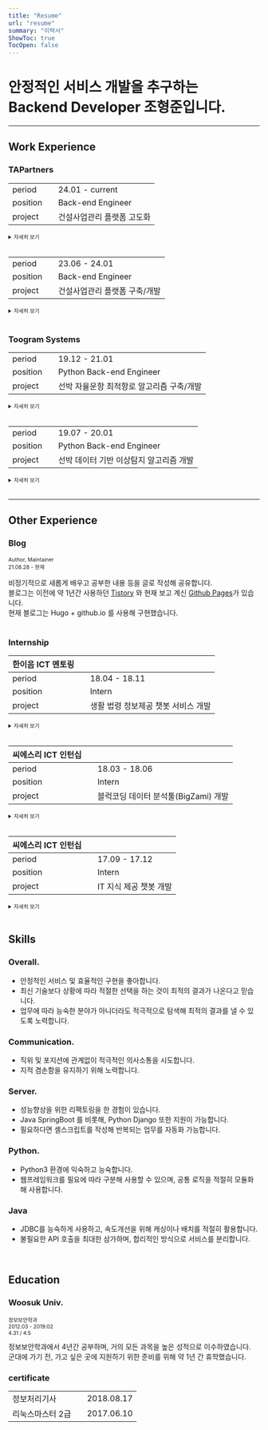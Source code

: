 ```yaml
---
title: "Resume"
url: "resume"
summary: "이력서"
ShowToc: true
TocOpen: false
---
```


# 안정적인 서비스 개발을 추구하는 <br> Backend Developer 조형준입니다.

---

## Work Experience

<!-- company start -->

### TAPartners

<!-- project start -->

|          |     |                            |
| -------- | --- | -------------------------- |
| period   |     | 24.01 - current            |
| position |     | Back-end Engineer          |
| project  |     | 건설사업관리 플랫폼 고도화 |

<details>
<summary style="font-size:75%;">자세히 보기</summary><br>

- **건설사업관리 플랫폼 고도화**
  - 기획 중

- **Tech Stack** 
  - Vue3 
  - Java 
  - Oracle SQL
</details><br>

<!-- project end -->

|          |     |                                |
| -------- | --- | -----------------------------  |
| period   |     | 23.06 - 24.01                  |
| position |     | Back-end Engineer              |
| project  |     | 건설사업관리 플랫폼 구축/개발         |

<details>
<summary style="font-size:75%;">자세히 보기</summary><br>

- **건설사업관리 플랫폼 구축/개발**
  - Restful API 작성
  - 다국어 처리를 위한 Oracle Function 생성 및 Query 작성
  - 대용량 Excel Read & Upload 처리 개발
  - Spring JDBC Batch 적용
    > 약 80% 이상의 업로드 속도 개선
  - 공사 관련 청구/정산 프로세스 개발

- **Tech Stack** 
  - Vue3 
  - Java 
  - Oracle SQL
  - SAX Library
  - POI Excel Library

</details><br>


### Toogram Systems

|          |     |                                |
| -------- | --- | -----------------------------  |
| period   |     | 19.12 - 21.01                  |
| position |     | Python Back-end Engineer              |
| project  |     | 선박 자율운항 최적항로 알고리즘 구축/개발         |

<details>
<summary style="font-size:75%;">자세히 보기</summary><br>

- **선박 자율운항 최적항로 알고리즘 구축/개발**
  - 선박 데이터 전처리 및 가공
  - 선박 운항 데이터 전처리 및 가공
  - 선박 운항 항로 렌더링 처리
  - 그래프 탐색 알고리즘 기반 자율운항 항로 계산

- **Tech Stack** 
  - Django
  - PostgreSQl
  - Ubuntu
  - Python3
  - JavaScript

</details><br>

|          |     |                                |
| -------- | --- | -----------------------------  |
| period   |     | 19.07 - 20.01                  |
| position |     | Python Back-end Engineer              |
| project  |     | 선박 데이터 기반 이상탐지 알고리즘 개발 |

<details>
<summary style="font-size:75%;">자세히 보기</summary><br>

- **선박 데이터 기반 이상탐지 알고리즘 개발**
  - 선박 데이터 전처리
  - 마할라노비스 다구찌 기반 이상탐지 알고리즘 개발
  - 선박 데이터 시각화 개발
  - JS 기반 데이터 차트 오픈소스 라이브러리 적용 및 테스트

- **Tech Stack** 
  - Django
  - PostgreSQl
  - Ubuntu
  - Python3
  - JavaScript

</details><br>

---

## Other Experience

### Blog
<p style="font-size: 75%;">Author, Maintainer<br>21.08.28 - 현재</p>

비정기적으로 새롭게 배우고 공부한 내용 등을 글로 작성해 공유합니다.  
블로그는 이전에 약 1년간 사용하던 [Tistory][1] 와 현재 보고 계신 [Github Pages][2]가 있습니다.  
현재 블로그는 Hugo + github.io 를 사용해 구현했습니다.
<br><br>

### Internship

| 한이음 ICT 멘토링 |     |                                |
| -------- | --- | -----------------------------  |
| period   |     | 18.04 - 18.11                  |
| position |     | Intern             |
| project  |     | 생활 법령 정보제공 챗봇 서비스 개발    |

<details>
<summary style="font-size:75%;">자세히 보기</summary><br>

- **생활 법령 정보제공 챗봇 서비스 개발**
  - Soap API 를 사용해 공공데이터포털 크롤링
  - 자연어 처리에 사용할 형태소 분석기를 시스템에 import
  - 자연어 처리 Seq2Seq 연구 및 적용 테스트
  - 카카오톡 챗봇 서비스 API 연결 및 테스트

- **Tech Stack** 
  - Python
  - Django
  - Soap API
  - MySQL
  - Linux (Ubuntu)

</details><br>

| 씨에스리 ICT 인턴십 |     |                                |
| -------- | --- | -----------------------------  |
| period   |     | 18.03 - 18.06                  |
| position |     | Intern             |
| project  |     | 블럭코딩 데이터 분석툴(BigZami) 개발    |

<details>
<summary style="font-size:75%;">자세히 보기</summary><br>

- **블럭코딩 데이터 분석툴(BigZami) 개발**
  - Nexacro Flatform 기반 컴포넌트 개발 및 연결
  - SpringBoot 기반 Back-end 환경 구성
  - R - Java 언어 연동 및 Nexacro Flatform 연동 테스트
  - Plotly 오픈소스 라이브러리 적용 테스트

- **Tech Stack** 
  - Nexacro Flatform
  - Java
  - Spring Boot
  - OpenSource Library

</details><br>

| 씨에스리 ICT 인턴십 | | |
| -------- | --- | -----------------------------  |
| period   |     | 17.09 - 17.12|
| position |     | Intern |
| project  |     | IT 지식 제공 챗봇 개발 |

<details>
<summary style="font-size:75%;">자세히 보기</summary><br>

- **IT 지식 제공 챗봇 개발**
  - Django 기반 개발 서버 환경구축
  - 카카오톡 챗봇 서버와 Restful API 연동
  - 형태소 분석기 테스트 및 사용자 전용 단어 사전 구축
  - 자연어 처리 방법 연구 및 분석

- **Tech Stack** 
  - Django
  - Python2
  - Ubuntu
  - MySQL
  - Rest API

</details><br>

## Skills

### Overall.
- 안정적인 서비스 및 효율적인 구현을 좋아합니다.
- 최신 기술보다 상황에 따라 적절한 선택을 하는 것이 최적의 결과가 나온다고 믿습니다.
- 업무에 따라 능숙한 분야가 아니더라도 적극적으로 탐색해 최적의 결과를 낼 수 있도록 노력합니다.

### Communication.
- 직위 및 포지션에 관계없이 적극적인 의사소통을 시도합니다.
- 지적 겸손함을 유지하기 위해 노력합니다.

### Server.
- 성능향상을 위한 리팩토링을 한 경험이 있습니다.
- Java SpringBoot 를 비롯해, Python Django 또한 지원이 가능합니다.
- 필요하다면 셸스크립트를 작성해 반복되는 업무를 자동화 가능합니다.

### Python.
- Python3 환경에 익숙하고 능숙합니다.
- 웹프레임워크를 필요에 따라 구분해 사용할 수 있으며, 공통 로직을 적절히 모듈화해 사용합니다.

### Java
- JDBC를 능숙하게 사용하고, 속도개선을 위해 캐싱이나 배치를 적절히 활용합니다.
- 불필요한 API 호출을 최대한 삼가하며, 합리적인 방식으로 서비스를 분리합니다.

<br>

## Education

### Woosuk Univ.
<p style="font-size: 75%;">정보보안학과<br>2012.03 - 2019.02<br>4.31 / 4.5</p>
정보보안학과에서 4년간 공부하며, 거의 모든 과목을 높은 성적으로 이수하였습니다.<br>
군대에 가기 전, 가고 싶은 곳에 지원하기 위한 준비를 위해 약 1년 간 휴학했습니다.

### certificate
|  |     |                                |
| -------- | --- | -----------------------------  |
| 정보처리기사   |     | 2018.08.17                 |
| 리눅스마스터 2급 |     | 2017.06.10             |


[1]: https://dreamtreeits.tistory.com/
[2]: https://github.com/Jxun-h/jxun-h.github.io/